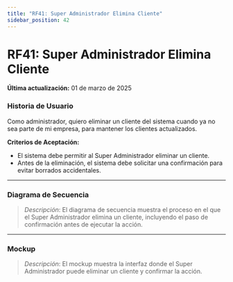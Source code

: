 ```yaml
---
title: "RF41: Super Administrador Elimina Cliente"  
sidebar_position: 42
---
```


# RF41: Super Administrador Elimina Cliente

**Última actualización:** 01 de marzo de 2025

### Historia de Usuario

Como administrador, quiero eliminar un cliente del sistema cuando ya no sea parte de mi empresa, para mantener los clientes actualizados.

  **Criterios de Aceptación:**
  - El sistema debe permitir al Super Administrador eliminar un cliente.
  - Antes de la eliminación, el sistema debe solicitar una confirmación para evitar borrados accidentales.

---

### Diagrama de Secuencia

> *Descripción*: El diagrama de secuencia muestra el proceso en el que el Super Administrador elimina un cliente, incluyendo el paso de confirmación antes de ejecutar la acción.

---

### Mockup

> *Descripción*: El mockup muestra la interfaz donde el Super Administrador puede eliminar un cliente y confirmar la acción.
